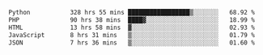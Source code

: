 <!--START_SECTION:waka-->

```txt
Python           328 hrs 55 mins █████████████████▒░░░░░░░   68.92 %
PHP              90 hrs 38 mins  ████▓░░░░░░░░░░░░░░░░░░░░   18.99 %
HTML             13 hrs 58 mins  ▓░░░░░░░░░░░░░░░░░░░░░░░░   02.93 %
JavaScript       8 hrs 31 mins   ▒░░░░░░░░░░░░░░░░░░░░░░░░   01.79 %
JSON             7 hrs 36 mins   ▒░░░░░░░░░░░░░░░░░░░░░░░░   01.60 %
```

<!--END_SECTION:waka-->
